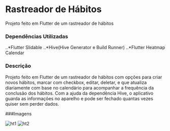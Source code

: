 # Rastreador de Hábitos

Projeto feito em Flutter de um rastreador de hábitos

### Dependências Utilizadas
..*Flutter Slidable
..*Hive(Hive Generator e Build Runner)
..*Flutter Heatmap Calendar

### Descrição
Projeto feito em Flutter de um rastreador de hábitos com opções para criar novos hábitos, marcar com checkbox, editar, deletar, e que atualiza diariamente com base no calendário para acompanhar a frequência da conclusão dos hábitos. Com a ajuda da dependência Hive, o aplicativo guarda as informações no aparelho e pode ser fechado quantas vezes quiser sem perder dados.


###Imagens

![ht1](https://user-images.githubusercontent.com/59840894/196010534-551868c8-392b-4e7b-ad85-b3870cc233fb.png)
![ht2](https://user-images.githubusercontent.com/59840894/196010536-7bd6ced4-bd73-4d8d-a6a8-a463275deb6d.png)
